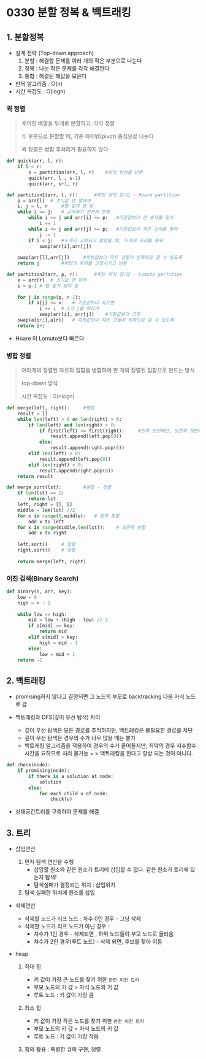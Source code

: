 # 0330 분할 정복 & 백트래킹

## 1. 분할정복

- 설계 전략 (Top-down approach)
  1. 분할 : 해결할 문제를 여러 개의 작은 부분으로 나눈다
  2. 정복 : 나눈 작은 문제를 각각 해결한다
  3. 통합 : 해결된 해답을 모은다
- 반복 알고리즘 : O(n)
- 시간 복잡도 : O(logn)

### 퀵 정렬

> 주어진 배열을 두개로 분할하고, 각각 정렬
>
> 두 부분으로 분할할 때, 기준 아이템(pivot) 중심으로 나눈다
>
> 퀵 정렬은 병합 후처리가 필요하지 않다

```python
def quick(arr, l, r):
    if l < r:
        s = partition(arr, l, r)	#피벗 위치를 반환
        quick(arr, l , s-1)
        quick(arr, s+1, r)
```

```python
def partition1(arr, l, r):		#피벗 위치 찾기1 - Hoare partition
    p = arr[l]	# 초기값 맨 앞에꺼
    i, j = l, r		#맨 앞과 맨 뒤
    while i <= j:	# 교차하기 전까지 반복
        while i <= j and arr[i] <= p:	#기준값보다 큰 숫자를 찾아
            i += 1
        while i <= j and arr[j] >= p:	#기준값보다 작은 숫자를 찾아
            j -= 1
        if i < j:	#두개가 교차되지 않았을 떄, 두개의 자리를 바꿔
            swap(arr[i],arr[j])
            
    swap(arr[l],arr[j])		#피벗값보다 작은 것들이 왼쪽으로 갈 수 있도록
    return j		#피벗의 위치를 고정시키고 반환
```

```python
def partition2(arr, p, r):		#피벗 위치 찾기2 - Lomuto partition
    x = arr[r]	# 초기값 맨 뒤꺼
    i = p-1	# 맨 앞거 보다 앞
    
    for j in range(p, r-1):
        if a[j] <= x:	# 기준값보다 작으면
            i += 1	# i가 j를 따라가
        	swap(arr[i], arr[j])	#기준값보다 크면 
    swap(a[i+1],a[r])	# 피벗값보다 작은 것들이 왼쪽으로 갈 수 있도록
    return i+1
```

- Hoare 이 Lomuto보다 빠르다

### 병합 정렬

> 여러개의 정렬된 자료의 집합을 병합하여 한 개의 정렬된 집합으로 만드는 방식
>
> top-down 방식
>
> 시간 복잡도 : O(nlogn)

```python
def merge(left, right):		#병합
    result = []
    while len(left) > 0 or len(right) > 0:
        if len(left) and len(right) > 0:
            if first(left) <= first(right):		#왼쪽 첫번째칸, 오른쪽 첫번째칸 비교
                result.append(left.pop(0))
            else:
                result.append(right.pop(0))
        elif len(left) > 0:
            result.append(left.pop(0))
        elif len(right) > 0:
            result.append(right.pop(0))
    return result

def merge_sort(lst):		#분할 - 정렬
    if len(lst) == 1:
        return lst
    left, right = [], []
    middle = lem(lst) //2
    for x in range(0,middle):	# 왼쪽 분할
        add x to left
    for x in range(middle,len(lst)):	# 오른쪽 분할
        add x to right
    
    left.sort()		# 정렬
    right.sort()	# 정렬
    
    return merge(left, right)
```



### 이진 검색(Binary Search)

```python
def binary(n, arr, key):
    low = 0
    high = n - 1
    
    while low <= high:
        mid = low + (high - low) // 2
        if s[mid] == key:
            return mid
        elif s[mid] > key:
            high = mid - 1
        else:
            low = mid + 1
    return -1
```



## 2. 백트래킹

- promising하지 않다고 결정되면 그 노드의 부모로 backtracking 다음 자식 노드로 감

- 백트래킹과 DFS(깊이 우선 탐색) 차이
  - 깊이 우선 탐색은 모든 경로를 추적하지만, 백트래킹은 불필요한 경로를 차단
  - 깊이 우선 탐색은 경우의 수가 너무 많을 때는 불가
  - 백트래킹 알고리즘을 적용하여 경우의 수가 줄어들지만, 최악의 경우 지수함수 시간을 요하므로 처리 불가능 = > 백트래킹을 한다고 항상 되는 것이 아니다.

```python
def check(node):
    if promising(node):
        if there is a solution at node:
            solution
        else:
            for each child u of node:
                check(u)
```

- 상태공간트리를 구축하여 문제를 해결



## 3. 트리

- 삽입연산
  1. 먼저 탐색 연산을 수행
     - 삽입할 원소와 같은 원소가 트리에 삽입할 수 없다. 같은 원소가 트리에 있는지 탐색!
     - 탐색실패가 결정되는 위치 : 삽입위치
  2. 탐색 실패한 위치에 원소를 삽입
- 삭제연산
  - 삭제할 노드가 리프 노드 : 차수 0인 경우 - 그냥 삭제
  - 삭제할 노드가 리프 노드가 아닌 경우 : 
    - 차수가 1인 경우 - 삭제되면 , 하위 노드들이 부모 노드로 올라옴
    - 차수가 2인 경우(루트 노드) - 삭제 되면, 후보를 찾아 이동



- heap

  1. 최대 힙
     - 키 값이 가장 큰 노드를 찾기 위한 `완전 이진 트리`
     - 부모 노드의 키 값 > 자식 노드의 키 값
     - 루트 노드 : 키 값이 가장 큼
  2. 최소 힙
     - 키 값이 가장 작은 노드를 찾기 위한 `완전 이진 트리`
     - 부모 노드의 키 값 < 자식 노드의 키 값
     - 루트 노드 : 키 값이 가장 작음

  3. 힙의 활용 : 특별한 큐의 구현, 정렬